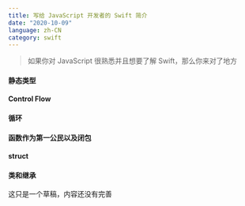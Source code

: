 ```yaml
---
title: 写给 JavaScript 开发者的 Swift 简介
date: "2020-10-09"
language: zh-CN
category: swift
---
```


> 如果你对 JavaScript 很熟悉并且想要了解 Swift，那么你来对了地方

#### 静态类型

#### Control Flow

#### 循环

#### 函数作为第一公民以及闭包

#### struct

#### 类和继承

这只是一个草稿，内容还没有完善
